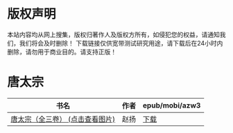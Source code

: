 # 版权声明

本站内容均从网上搜集，版权归著作人及版权方所有，如侵犯您的权益，请通知我们，我们将会及时删除！ 下载链接仅供宽带测试研究用途，请下载后在24小时内删除，请勿用于商业目的。请支持正版！

# 唐太宗

| 书名 | 作者 | epub/mobi/azw3 |
| --- | --- | --- |
| [唐太宗（全三卷） (点击查看图片)](https://www.dushupai.com/attachment/2024/06/01/88b352147b54a51f.jpg) | 赵扬 | [下载](https://url89.ctfile.com/f/31084289-1357007050-bb3026?p=8866) |
